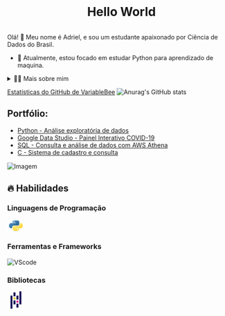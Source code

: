 
<!-- Título -->
<div id="user-content-toc">
  <ul align="center">
    <summary><h1 style="display: inline-block">Hello World</h1></summary>
</div>

<!-- Apresentação -->
<p>
  Olá! 👋 Meu nome é Adriel, e sou um estudante apaixonado por Ciência de Dados do Brasil.

  - 🌱 Atualmente, estou focado em estudar Python para aprendizado de maquina.
</p>

<!-- Mais sobre mim -->
<details>
  <summary>👨‍💻 Mais sobre mim</summary>

  - 💬 Tenho 14 anos e moro no Brasil. Sou Intermediario em inglês estou estudando aprendizado de máquina.

  - ⚡ Além disso, sou criador de conteúdo no YouTube desde 2018, o que me ajudou a desenvolver habilidades importantes como criatividade, comunicação, marketing, capacidade analítica e gerenciamento de comunidade e mídias sociais.
</details>



<!-- Estatísticas do GitHub -->
[Estatísticas do GitHub de VariableBee](https://github-readme-stats.vercel.app/api?username=variablebee&show_icons=true&theme=gotham)
![Anurag's GitHub stats](https://github-readme-stats.vercel.app/api?username=AdrielSteteski&hide=contribs,prs)

<!-- Portfólio -->
## Portfólio:
- [Python - Análise exploratória de dados](https://github.com/VariableBee/EDA_Loggi)
- [Google Data Studio - Painel Interativo COVID-19](https://github.com/VariableBee/COVID_19_DASHBOARD)
- [SQL - Consulta e análise de dados com AWS Athena](https://github.com/VariableBee/AWS_Athena_Queries)
- [C - Sistema de cadastro e consulta](https://github.com/VariableBee/Cartorio)

<!-- GIF -->
<p align="left">
  <img align="center" src="https://github.com/AdrielSteteski/assets/77739311/4e9f41af-6b57-49a7-b15a-74322e96b4d7" alt="Imagem">
</p>

## 🔥 Habilidades
<!-- Habilidades: Linguagens de Programação -->
  <div style="flex-basis: 48%;">
    <h3>Linguagens de Programação</h3>
    <img align="center" alt="Python" height="30" width="40" src="https://raw.githubusercontent.com/devicons/devicon/master/icons/python/python-original.svg">
  </div>
  
  <!-- Habilidades: Ferramentas e Frameworks -->
  <div style="flex-basis: 48%;">
    <h3>Ferramentas e Frameworks</h3>
    <img align="center" alt="VScode" height="30" width="40" src="https://cdn.jsdelivr.net/gh/devicons/devicon/icons/vscode/vscode-original.svg">
  </div>
  
  <!-- Habilidades: Bibliotecas -->
  <div style="flex-basis: 48%;">
    <h3>Bibliotecas</h3>
    <img align="center" alt="Pandas" src="https://raw.githubusercontent.com/devicons/devicon/2ae2a900d2f041da66e950e4d48052658d850630/icons/pandas/pandas-original.svg" alt="pandas" width="40" height="40"/>
  </div>
